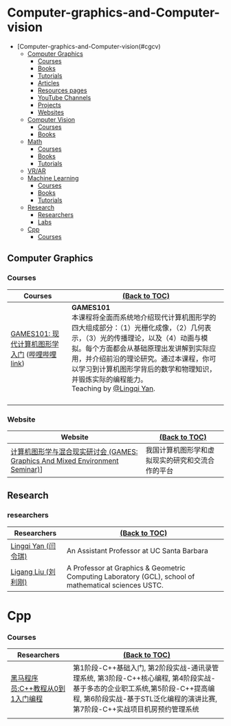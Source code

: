 # <span id="cgcv"> Computer-graphics-and-Computer-vision</span>


- [Computer-graphics-and-Computer-vision(#cgcv)
  - [Computer Graphics](#cg)
    - [Courses](#cg-courses)
    - [Books](#cg-books)
    - [Tutorials](#cg-tutorials)
    - [Articles](#cg-articles)
    - [Resources pages](#cg-resources)
    - [YouTube Channels](#cg-youtube)
    - [Projects](#cg-projects)
    - [Websites](#cg-websites)
  - [Computer Vision](#cv)
    - [Courses](#cv-courses)
    - [Books](#cg-books)
  - [Math](#math)
    - [Courses](#math-courses)
    - [Books](#math-books)
    - [Tutorials](#math-tutorials) 
  - [VR/AR](#vrar)
  - [Machine Learning](#ml)
    - [Courses](#ml-courses)
    - [Books](#ml-books)
    - [Tutorials](#ml-turorials)
  - [Research](#research)
    - [Researchers](#research-researchers)
    - [Labs](#research-labs)
  - [Cpp](#cpp)
    - [Courses](#cpp-courses)
## <span id="cg">Computer Graphics</span>
### <span id="cg-courses"> Courses</span>
| Courses                                                      | [(Back to TOC)](#cgcv)                                        |
| ------------------------------------------------------------ | ------------------------------------------------------------ |
| [GAMES101: 现代计算机图形学入门](https://sites.cs.ucsb.edu/~lingqi/teaching/games101.html) ([哔哩哔哩link](https://www.bilibili.com/video/BV1X7411F744?from=search&seid=2910698734624946149))| **GAMES101**<br>本课程将全面而系统地介绍现代计算机图形学的四大组成部分：（1）光栅化成像，（2）几何表示，（3）光的传播理论，以及（4）动画与模拟。每个方面都会从基础原理出发讲解到实际应用，并介绍前沿的理论研究。通过本课程，你可以学习到计算机图形学背后的数学和物理知识，并锻炼实际的编程能力。<br>Teaching by [@Lingqi Yan](https://sites.cs.ucsb.edu/~lingqi/). |
| | |
| | |
| | |
| | |

### <span id="cg-website "> Website </span>
| Website                                                   | [(Back to TOC)](#cgcv)                                        |
| ------------------------------------------------------------ | ------------------------------------------------------------ |
|[计算机图形学与混合现实研讨会 (GAMES: Graphics And Mixed Environment Seminar)](http://games-cn.org/about-games/)] | 我国计算机图形学和虚拟现实的研究和交流合作的平台|

## <span id="research">Research</span>
### <span id="research-researchers"> researchers</span>
| Researchers                                               | [(Back to TOC)](#cgcv)                                        |
| ------------------------------------------------------------ | ------------------------------------------------------------ |
| [Lingqi Yan (闫令琪)](http://www.cs.ucsb.edu/~lingqi/?tdsourcetag=s_pctim_aiomsg#bio) | An Assistant Professor at UC Santa Barbara                   |
| [Ligang Liu (刘利刚)](http://staff.ustc.edu.cn/~lgliu/)      | A Professor at Graphics & Geometric Computing Laboratory (GCL), school of mathematical sciences USTC. |

# <span id="cpp">Cpp</span>
### <span id="cpp-courses"> Courses</span>
| Researchers                                               | [(Back to TOC)](#cgcv)                                        |
| ------------------------------------------------------------ | ------------------------------------------------------------ |
| [黑马程序员:C++教程从0到1入门编程](https://www.bilibili.com/video/BV1et411b73Z) | 第1阶段-C++基础入门, 第2阶段实战-通讯录管理系统, 第3阶段-C++核心编程, 第4阶段实战-基于多态的企业职工系统,第5阶段-C++提高编程, 第6阶段实战-基于STL泛化编程的演讲比赛, 第7阶段-C++实战项目机房预约管理系统                  |
| |  |


